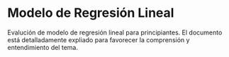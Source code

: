 # Modelo de Regresión Lineal
Evalución de modelo de regresión lineal para principiantes. El documento está detalladamente expliado para favorecer la comprensión y entendimiento del tema.
